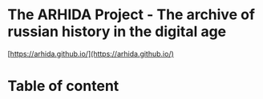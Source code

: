 # The ARHIDA Project - The archive of russian history in the digital age

[https://arhida.github.io/](https://arhida.github.io/)

# Table of content
